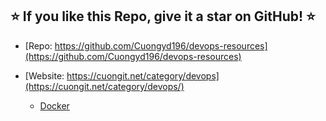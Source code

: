 
## ⭐️ If you like this Repo, give it a star on GitHub! ⭐️

- [Repo: https://github.com/Cuongyd196/devops-resources](https://github.com/Cuongyd196/devops-resources)

- [Website: https://cuongit.net/category/devops](https://cuongit.net/category/devops/)

    - [Docker](https://cuongit.net/category/devops/docker/)


